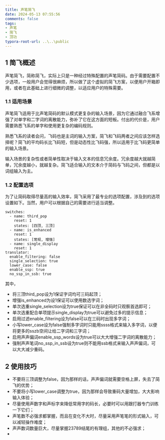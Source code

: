 ```yaml
---
title: 声笔简飞
date: 2024-05-13 07:55:56
comments: false
tags:
- 声笔
- 简飞
- 顶功
typora-root-url: ..\..\public
---
```


## 1 简飞概述

声笔简飞，简称简飞，实际上只是一种经过特殊配置的声笔简码。由于需要配置不少选项，一般用户会觉得很麻烦，所以做了这个虚拟的简飞方案，以便用户开箱即用，或者在此基础上进行细微的调整，以适应用户的特殊需要。

### 1.1 适用场景

声笔简飞适用于比声笔简码的默认模式更复杂的输入场景，因为它通过融合飞系增强了对单字和二字词的离散能力，弥补了它在这方面的短板。付出的代价是，用户需要熟悉飞系的单字和使用更复杂的编码规则。

熟悉飞系的读者会问，飞码也是主词的输入方案，简飞和飞码两者之间应该怎样选择呢？简飞的平均码长比飞码短，但是动态性比飞码强，所以适用于比飞码更简单的输入场景。

输入场景的复杂性或者简单性取决于输入文本的信息冗余度。冗余度越大就越简单，冗余度越小，就越复杂。简飞适合输入的文本介于简码与飞码之间，但都是以词组输入为主。

### 1.2 配置选项

为了让简码取得尽量高的输入效率，简飞采用了最专业的选项配置，涉及到的选项设置如下。当然，用户可以根据自己的需要进行适当调整。

```
switches:
  - name: third_pop
    reset: 1
    states: [四顶, 三顶]
  - name: is_enhanced
    reset: 1
    states: [常规, 增强]
  - name: single_display
    reset: 1
translator:
  enable_filtering: false
  single_selection: true
  lower_case: false
  enable_ssp: true
  no_ssp_in_ssb: true
```

其中，

- 将三顶third_pop设为1保证字词均可三码起顶；
- 增强is_enhanced为设1保证可以使用数选字词；
- 单次选重single_selection设为true保证可以在非全码时只观察首选即可；
- 单次选重配合单项提示single_display为true可以避免过多的提示信息；
- 启用过滤enable_filtering设为false可以在三码时出现多字词；
- 小写lower_case设为false强制多字词时只能用ssss格式来输入多字词，以便将更多的sszb空间让给二字词和三字词；
- 启用声声偏词enable_ssp_words设为true可以大大增强二字词的离散能力；
- 强制声声笔词no_ssp_in_ssb设为true则不能用ssb格式来输入声声偏词，可以大大减少重码。

## 2 使用技巧

- 不要将三顶调整为false，因为那样的话，声声偏词就需要空格上屏，失去了简飞的优势；
- 不要将小写lower_case调整为true，因为那样会导致重码大量增加，大大影响输入体验；
- 尽量使用声数字和声标字来降低常用字的码长，必要时可以用跟打器专门训练一下它们；
- 声笔数不必强求都掌握，而且在变化不大时，尽量采用声笔笔的形式输入，可以减轻操作难度；
- 声声数词数量巨大，尽量掌握23789结尾的有理组，其他的不必强求；
- 

